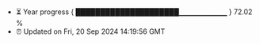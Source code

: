 - ⏳ Year progress { █████████████████████▁▁▁▁▁▁▁▁▁ } 72.02 %
- ⏰ Updated on Fri, 20 Sep 2024 14:19:56 GMT

